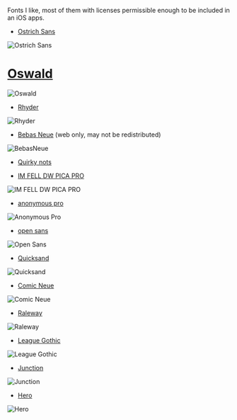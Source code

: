 Fonts I like, most of them with licenses permissible enough to be included in an iOS apps.	


* [Ostrich Sans](https://www.theleagueofmoveabletype.com/ostrich-sans)

![Ostrich Sans](OstrichSans.png)

# [Oswald](http://www.fontsquirrel.com/fonts/oswald)

![Oswald](Oswald.png)

* [Rhyder](http://www.dafont.com/rhyder.font)

![Rhyder](Rhyder.png)

* [Bebas Neue](http://fontfabric.com/bebas-neue/) (web only, may not be redistributed)

![BebasNeue](BebasNeue.png)

* [Quirky nots](https://www.behance.net/gallery/Quirky-Nots-(Free-Font)/9550009)


* [IM FELL DW PICA PRO](http://www.fontsquirrel.com/fonts/IM-FELL-DW-Pica-PRO)

![IM FELL DW PICA PRO](IMFELLDWPICAPRO.png)

* [anonymous pro](http://www.marksimonson.com/fonts/view/anonymous-pro)

![Anonymous Pro](AnonymousPro.png)

* [open sans](http://www.google.com/fonts/specimen/Open+Sans)

![Open Sans](OpenSans.png)

* [Quicksand](http://www.google.com/fonts/specimen/Quicksand)

![Quicksand](Quicksand.png)

* [Comic Neue](http://comicneue.com/)

![Comic Neue](ComicNeue.png)

* [Raleway](https://www.google.com/fonts/specimen/Raleway)

![Raleway](Raleway.png)

* [League Gothic](https://github.com/theleagueof/league-gothic)

![League Gothic](LeagueGothic.png)

* [Junction](https://github.com/theleagueof/junction)

![Junction](Junction.png)

* [Hero](http://fontfabric.com/hero-free-font/)

![Hero](Hero.png)
